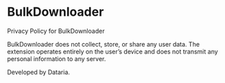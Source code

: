 # BulkDownloader

Privacy Policy for BulkDownloader

BulkDownloader does not collect, store, or share any user data. The extension operates entirely on the user’s device and does not transmit any personal information to any server.

Developed by Dataria.
